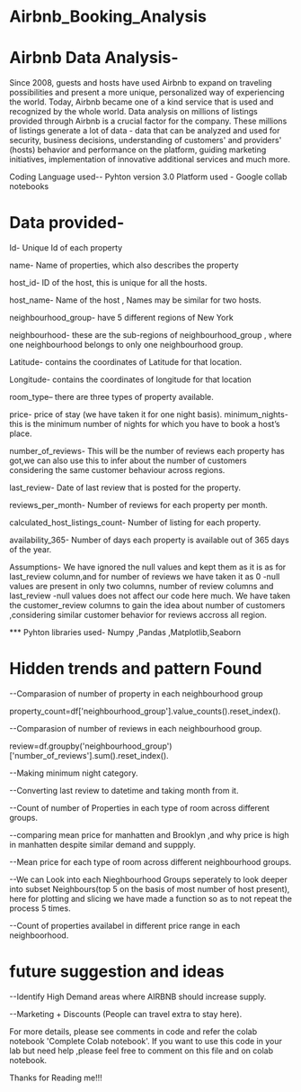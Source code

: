 # Airbnb_Booking_Analysis
# Airbnb Data Analysis-
Since 2008, guests and hosts have used Airbnb to expand on traveling possibilities and present a more unique, personalized way of experiencing the world. Today, Airbnb became one of a kind service that is used and recognized by the whole world. Data analysis on millions of listings provided through Airbnb is a crucial factor for the company. These millions of listings generate a lot of data - data that can be analyzed and used for security, business decisions, understanding of customers' and providers' (hosts) behavior and performance on the platform, guiding marketing initiatives, implementation of innovative additional services and much more.

Coding Language used-- Pyhton version 3.0 Platform used - Google collab notebooks
# Data provided-
Id- Unique Id of each property

name- Name of properties, which also describes the property

host_id- ID of the host, this is unique for all the hosts.

host_name- Name of the host , Names may be similar for two hosts.

neighbourhood_group- have 5 different regions of New York

neighbourhood- these are the sub-regions of neighbourhood_group , where one neighbourhood belongs to only one neighbourhood group.

Latitude- contains the coordinates of Latitude for that location.

Longitude- contains the coordinates of longitude for that location

room_type– there are three types of property available.

price- price of stay (we have taken it for one night basis). minimum_nights- this is the minimum number of nights for which you have to book a host’s place.

number_of_reviews- This will be the number of reviews each property has got,we can also use this to infer about the number of customers considering the same customer behaviour across regions.

last_review- Date of last review that is posted for the property.

reviews_per_month- Number of reviews for each property per month.

calculated_host_listings_count- Number of listing for each property.

availability_365- Number of days each property is available out of 365 days of the year.

Assumptions- We have ignored the null values and kept them as it is as for last_review column,and for number of reviews we have taken it as 0 -null values are present in only two columns, number of review columns and last_review -null values does not affect our code here much. We have taken the customer_review columns to gain the idea about number of customers ,considering similar customer behavior for reviews accross all region.

*** Pyhton libraries used- Numpy ,Pandas ,Matplotlib,Seaborn
# Hidden trends and pattern Found
--Comparasion of number of property in each neighbourhood group

property_count=df['neighbourhood_group'].value_counts().reset_index().

--Comparasion of number of reviews in each neighbourhood group.

review=df.groupby('neighbourhood_group')['number_of_reviews'].sum().reset_index().

--Making minimum night category.

--Converting last review to datetime and taking month from it.

--Count of number of Properties in each type of room across different groups.

--comparing mean price for manhatten and Brooklyn ,and why price is high in manhatten despite similar demand and suppply.

--Mean price for each type of room across different neighbourhood groups.

--We can Look into each Nieghbourhood Groups seperately to look deeper into subset Neighbours(top 5 on the basis of most number of host present), here for plotting and slicing we have made a function so as to not repeat the process 5 times.

--Count of properties availabel in different price range in each neighboorhood.
# future suggestion and ideas
--Identify High Demand areas where AIRBNB should increase supply.

--Marketing + Discounts (People can travel extra to stay here).

For more details, please see comments in code and refer the colab notebook 'Complete Colab notebook'. If you want to use this code in your lab but need help ,please feel free to comment on this file and on colab notebook.

Thanks for Reading me!!!
